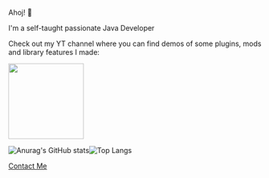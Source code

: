 Ahoj! 👋

I'm a self-taught passionate Java Developer

<p>Check out my YT channel where you can find demos of some plugins,
mods and library features I made:

<p><a target="_blank" href="https://www.youtube.com/channel/UCPlvJUaG6ZfdYasCjSFHoqw" alt="YouTube">
    <img width=150px align="center" src="https://static.vecteezy.com/system/resources/thumbnails/022/721/714/small/youtube-logo-for-popular-online-media-content-creation-website-and-application-free-png.png">
</a></p></p>


![Anurag's GitHub stats](https://github-readme-stats.vercel.app/api?username=Phoenix-Ra&show_icons=true&theme=radical)![Top Langs](https://github-readme-stats.vercel.app/api/top-langs/?username=Phoenix-Ra&size_weight=0.5&count_weight=0.5&langs_count=8&theme=radical)

[Contact Me](https://discord.gg/R2Wk5ZRXxp)
